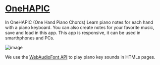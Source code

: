 # [OneHAPIC](https://gabriel18dx.github.io/OneHAPIC)
In OneHAPIC (One Hand Piano Chords) Learn piano notes for each hand with a piano keyboard. You can also create notes for your favorite music, save and load in this app. This app is responsive, it can be used in smarthphones and PCs.

![image](https://user-images.githubusercontent.com/29804266/172404288-96251c84-ca4d-4d85-a21a-c334eea56fc1.png)

We use the [WebAudioFont API](https://github.com/surikov/webaudiofont) to play piano key sounds in HTMLs pages.
